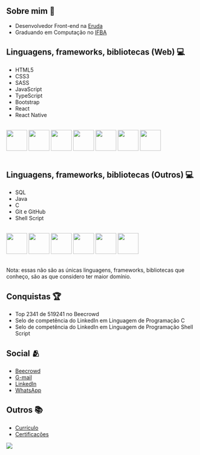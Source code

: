 <div>
  <h2>Sobre mim &#x1f466;</h2>
  <ul>
    <li>Desenvolvedor Front-end na <a href="https://www.eruda.com.br">Eruda</a></li>
    <li>Graduando em Computação no <a href="https://portal.ifba.edu.br/jacobina">IFBA</a></li>
  </ul>
 
  <h2>Linguagens, frameworks, bibliotecas (Web) &#x1f4bb;</h2>

  <ul>
    <li>HTML5</li>
    <li>CSS3</li>
    <li>SASS</li>
    <li>JavaScript</li>
    <li>TypeScript</li>
    <li>Bootstrap</li>
    <li>React</li>
    <li>React Native</li>
  </ul>

  <br>
  <img src="https://cdn.jsdelivr.net/gh/devicons/devicon/icons/html5/html5-original.svg" width="55px" />
  <img src="https://cdn.jsdelivr.net/gh/devicons/devicon/icons/css3/css3-original.svg" width="55px" />
  <img src="https://cdn.jsdelivr.net/gh/devicons/devicon/icons/sass/sass-original.svg" width="55px" />
  <img src="https://cdn.jsdelivr.net/gh/devicons/devicon/icons/javascript/javascript-original.svg" width="55px" />
  <img src="https://cdn.jsdelivr.net/gh/devicons/devicon/icons/typescript/typescript-original.svg" width="55px" />
  <img src="https://cdn.jsdelivr.net/gh/devicons/devicon/icons/bootstrap/bootstrap-original.svg" width="55px" />
  <img src="https://cdn.jsdelivr.net/gh/devicons/devicon/icons/react/react-original.svg" width="55px" />
  <br>
  <br>

  <h2>Linguagens, frameworks, bibliotecas (Outros) &#x1f4bb;</h2>
  <ul>
    <li>SQL</li>
    <li>Java</li>
    <li>C</li>
    <li>Git e GitHub</li>
    <li>Shell Script</li>
  </ul>

  <br>
  <img src="https://cdn.jsdelivr.net/gh/devicons/devicon/icons/postgresql/postgresql-original.svg" width="55px" />
  <img src="https://cdn.jsdelivr.net/gh/devicons/devicon/icons/java/java-original.svg" width="55px" />
  <img src="https://cdn.jsdelivr.net/gh/devicons/devicon/icons/c/c-original.svg" width="55px" />
  <img src="https://cdn.jsdelivr.net/gh/devicons/devicon/icons/git/git-original.svg" width="55px" />
  <img src="https://cdn.jsdelivr.net/gh/devicons/devicon/icons/github/github-original.svg" width="55px" />
  <img src="https://cdn.jsdelivr.net/gh/devicons/devicon/icons/bash/bash-original.svg" width="55px" />
  <br>
  <br>
  
  <p>Nota: essas não são as únicas linguagens, frameworks, bibliotecas que conheço, são as que considero ter maior domínio.</p>
</div>

<div>
  <h2>Conquistas &#x1f3c6;</h2>

  <ul>
    <li>Top 2341 de 519241 no Beecrowd</li>
    <li>Selo de competência do LinkedIn em Linguagem de Programação C</li>
    <li>Selo de competência do LinkedIn em Linguagem de Programação Shell Script</li>
  </ul>
</div>

<div>
  <h2>Social &#x1fac2</h2>

  <ul>
    <li><a href="https://zolppy.github.io/my-links/">Beecrowd</a></li>
    <li><a href="https://zolppy.github.io/my-links/">G-mail</a></li>
    <li><a href="https://zolppy.github.io/my-links/">LinkedIn</a></li>
    <li><a href="https://zolppy.github.io/my-links/">WhatsApp</a></li>
  </ul>
</div>

<div>
  <h2>Outros &#x1f4da</h2>

  <ul>
    <li><a href="https://zolppy.github.io/my-links/">Currículo</a></li>
    <li><a href="https://zolppy.github.io/my-links/">Certificações</a></li>
  </ul>
</div>

<span>[![](https://visitcount.itsvg.in/api?id=zolppy&icon=5&color=10)](https://visitcount.itsvg.in)</span>
